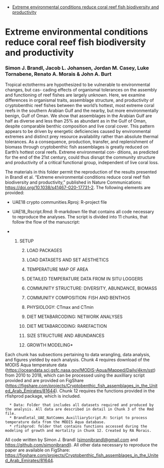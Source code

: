 -   [Extreme environmental conditions reduce coral reef fish
    biodiversity and
    productivity](#extreme-environmental-conditions-reduce-coral-reef-fish-biodiversity-and-productivity)

Extreme environmental conditions reduce coral reef fish biodiversity and productivity
=====================================================================================

### Simon J. Brandl, Jacob L. Johansen, Jordan M. Casey, Luke Tornabene, Renato A. Morais & John A. Burt

Tropical ectotherms are hypothesized to be vulnerable to environmental
changes, but cas- cading effects of organismal tolerances on the
assembly and functioning of reef fishes are largely unknown. Here, we
examine differences in organismal traits, assemblage structure, and
productivity of cryptobenthic reef fishes between the world’s hottest,
most extreme coral reefs in the southern Arabian Gulf and the nearby,
but more environmentally benign, Gulf of Oman. We show that assemblages
in the Arabian Gulf are half as diverse and less than 25% as abundant as
in the Gulf of Oman, despite comparable benthic composition and live
coral cover. This pattern appears to be driven by energetic deficiencies
caused by environmental extremes and distinct prey resource availability
rather than absolute thermal tolerances. As a consequence, production,
transfer, and replenishment of biomass through cryptobenthic fish
assemblages is greatly reduced on Earth’s hottest coral reefs. Extreme
environmental con- ditions, as predicted for the end of the 21st
century, could thus disrupt the community structure and productivity of
a critical functional group, independent of live coral loss.

The materials in this folder permit the reproduction of the results
presented in Brandl et al. “Extreme environmental conditions reduce
coral reef fish biodiversity and productivity,” published in Nature
Communications:
<a href="https://doi.org/10.1038/s41467-020-17731-2" class="uri">https://doi.org/10.1038/s41467-020-17731-2</a>.
The following elements are provided:

-   UAE18 crypto communities.Rproj: R-project file
-   UAE18\_Rscript.Rmd: R-markdown file that contains all code necessary
    to reproduce the analyses. The script is divided into 11 chunks,
    that follow the flow of the manuscript:

-    1. SETUP

        2. LOAD PACKAGES

        3. LOAD DATASETS AND SET AESTHETICS

        4. TEMPERATURE MAP OF AREA

        5. DETAILED TEMPERATURE DATA FROM IN SITU LOGGERS

        6. COMMUNITY STRUCTURE: DIVERSITY, ABUNDANCE, BIOMASS

        7. COMMUNITY COMPOSITION: FISH AND BENTHOS

        8. PHYSIOLOGY: CTmax and CTmin

        9. DIET METABARCODING: NETWORK ANALYSES

        10. DIET METABARCODING: RAREFACTION

        11. SIZE STRUCTURE AND ABUNDANCES

        12. GROWTH MODELING*

Each chunk has subsections pertaining to data wrangling, data analysis,
and figures yielded by each analysis. Chunk 4 requires download of the
MODIS Aqua temperature data
(<a href="https://oceandata.sci.gsfc.nasa.gov/MODIS-Aqua/Mapped/Daily/4km/sst" class="uri">https://oceandata.sci.gsfc.nasa.gov/MODIS-Aqua/Mapped/Daily/4km/sst</a>)
from 2010 to 2018, which can be processed using the auxilliary script
provided and are provided on FigShare
(<a href="https://figshare.com/projects/Cryptobenthic_fish_assemblages_in_the_United_Arab_Emirates/81644" class="uri">https://figshare.com/projects/Cryptobenthic_fish_assemblages_in_the_United_Arab_Emirates/81644</a>).
Chunk 12 requires the functions provided in the rfishprod package, which
is included.

      * Data: Folder that includes all datasets required and produced by the analysis. All data are described in detail in Chunk 3 of the Rmd file.
      * Brandletal_UAE_NatComms_AuxilliaryScript.R: Script to process temperature data from the MODIS Aqua database.
      * rfishprod: folder that contains functions accessed during the modeling of growth and mortality in Chunk 12. Created by RA Morais. 
      

All code written by Simon J. Brandl
(<a href="mailto:simonjbrandl@gmail.com" class="email">simonjbrandl@gmail.com</a>
and
<a href="https://github.com/simonjbrandl" class="uri">https://github.com/simonjbrandl</a>).
All other data necessary to reproduce the paper are available on
FigShare:
<a href="https://figshare.com/projects/Cryptobenthic_fish_assemblages_in_the_United_Arab_Emirates/81644" class="uri">https://figshare.com/projects/Cryptobenthic_fish_assemblages_in_the_United_Arab_Emirates/81644</a>.
